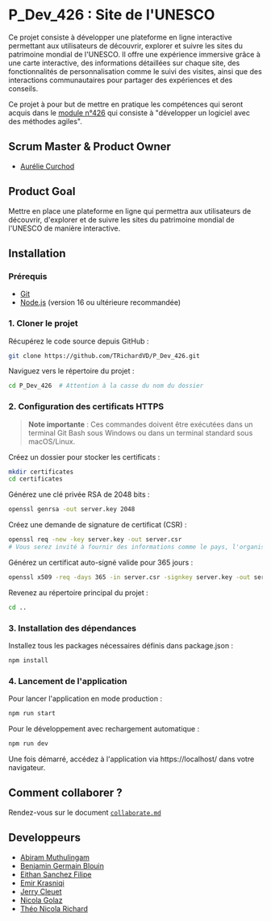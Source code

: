 # P_Dev_426 : Site de l'UNESCO

Ce projet consiste à développer une plateforme en ligne interactive permettant aux utilisateurs de découvrir, explorer et suivre les sites du patrimoine mondial de l'UNESCO. Il offre une expérience immersive grâce à une carte interactive, des informations détaillées sur chaque site, des fonctionnalités de personnalisation comme le suivi des visites, ainsi que des interactions communautaires pour partager des expériences et des conseils.

Ce projet à pour but de mettre en pratique les compétences qui seront acquis dans le [module n°426](https://www.modulbaukasten.ch/module/426/1/fr-FR?title=D%C3%A9velopper-un-logiciel-avec-des-m%C3%A9thodes-agiles) qui consiste à "développer un logiciel avec des méthodes agiles".

## Scrum Master & Product Owner

-   [Aurélie Curchod](https://github.com/zfpacd)

## Product Goal

Mettre en place une plateforme en ligne qui permettra aux utilisateurs de
découvrir, d'explorer et de suivre les sites du patrimoine mondial de
l'UNESCO de manière interactive.

## Installation

### Prérequis

-   [Git](https://git-scm.com/downloads)
-   [Node.js](https://nodejs.org/) (version 16 ou ultérieure recommandée)

### 1. Cloner le projet

Récupérez le code source depuis GitHub :

```bash
git clone https://github.com/TRichardVD/P_Dev_426.git
```

Naviguez vers le répertoire du projet :

```bash
cd P_Dev_426  # Attention à la casse du nom du dossier
```

### 2. Configuration des certificats HTTPS

> **Note importante** : Ces commandes doivent être exécutées dans un terminal Git Bash sous Windows ou dans un terminal standard sous macOS/Linux.

Créez un dossier pour stocker les certificats :

```bash
mkdir certificates
cd certificates
```

Générez une clé privée RSA de 2048 bits :

```bash
openssl genrsa -out server.key 2048
```

Créez une demande de signature de certificat (CSR) :

```bash
openssl req -new -key server.key -out server.csr
# Vous serez invité à fournir des informations comme le pays, l'organisation, etc. mais ce n'est pas obligatoire.
```

Générez un certificat auto-signé valide pour 365 jours :

```bash
openssl x509 -req -days 365 -in server.csr -signkey server.key -out server.crt
```

Revenez au répertoire principal du projet :

```bash
cd ..
```

### 3. Installation des dépendances

Installez tous les packages nécessaires définis dans package.json :

```bash
npm install
```

### 4. Lancement de l'application

Pour lancer l'application en mode production :

```bash
npm run start
```

Pour le développement avec rechargement automatique :

```bash
npm run dev
```

Une fois démarré, accédez à l'application via https://localhost/ dans votre navigateur.

## Comment collaborer ?

Rendez-vous sur le document [`collaborate.md`](./doc/collaborate.md)

## Developpeurs

-   [Abiram Muthulingam](https://github.com/AbiramMuth)
-   [Benjamin Germain Blouin](https://github.com/benjaminnnnnnnnnnnnn)
-   [Eithan Sanchez Filipe](https://github.com/EithanSanchezFilipe)
-   [Emir Krasniqi](https://github.com/EmirKrasniqi06)
-   [Jerry Cleuet](https://github.com/JerryCleuet)
-   [Nicola Golaz](https://github.com/NicolaGolaz)
-   [Théo Nicola Richard](https://github.com/TRichardVD)
